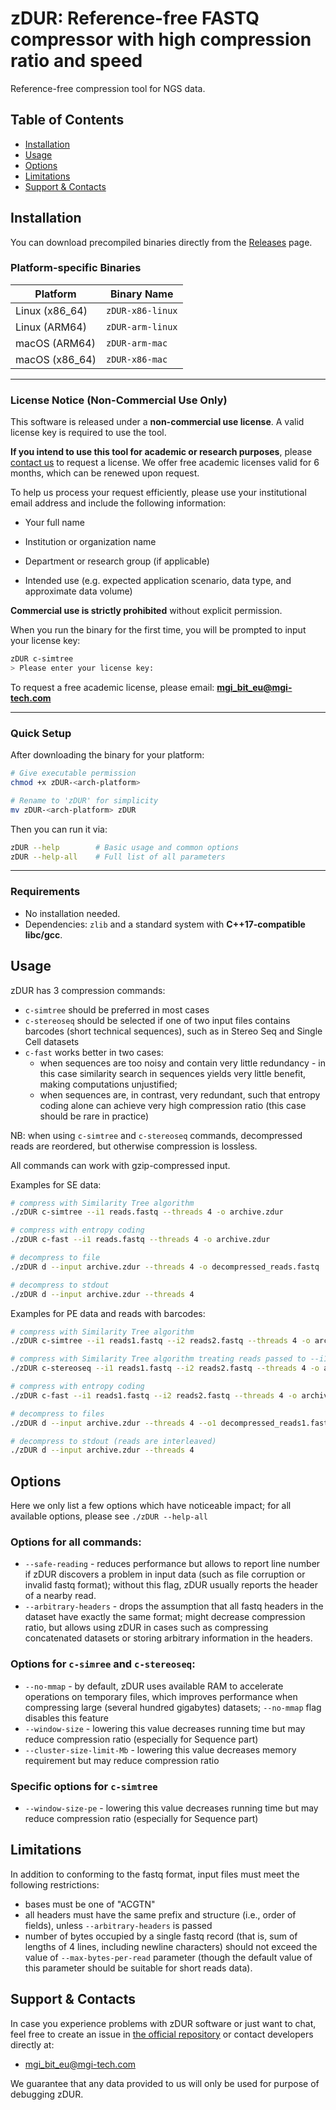 # zDUR: Reference-free FASTQ compressor with high compression ratio and speed

Reference-free compression tool for NGS data.

## Table of Contents
- [Installation](#install)
- [Usage](#usage)
- [Options](#options)
- [Limitations](#limitations)
- [Support & Contacts](#support)

## <a name="install"></a>Installation



You can download precompiled binaries directly from the [Releases](../../releases) page.

### Platform-specific Binaries

| Platform        | Binary Name      | 
| --------------- | ---------------- | 
| Linux (x86\_64) | `zDUR-x86-linux` | 
| Linux (ARM64)   | `zDUR-arm-linux` | 
| macOS (ARM64)   | `zDUR-arm-mac`   | 
| macOS (x86\_64) | `zDUR-x86-mac`   | 


---

### License Notice (Non-Commercial Use Only)

This software is released under a **non-commercial use license**. A valid license key is required to use the tool.

**If you intend to use this tool for academic or research purposes**, please [contact us](#support--contacts) to request a license. We offer free academic licenses valid for 6 months, which can be renewed upon request.

To help us process your request efficiently, please use your institutional email address and include the following information:

- Your full name

- Institution or organization name

- Department or research group (if applicable)

- Intended use (e.g. expected application scenario, data type, and approximate data volume)

**Commercial use is strictly prohibited** without explicit permission.

When you run the binary for the first time, you will be prompted to input your license key:

```bash
zDUR c-simtree
> Please enter your license key: 
```

To request a free academic license, please email: **[mgi_bit_eu@mgi-tech.com](mailto:mgi_bit_eu@mgi-tech.com)**

---

### Quick Setup

After downloading the binary for your platform:

```bash
# Give executable permission
chmod +x zDUR-<arch-platform>

# Rename to 'zDUR' for simplicity
mv zDUR-<arch-platform> zDUR
```

Then you can run it via:

```bash
zDUR --help        # Basic usage and common options
zDUR --help-all    # Full list of all parameters
```

---

### Requirements

* No installation needed.
* Dependencies: `zlib` and a standard system with **C++17-compatible libc/gcc**.




## <a name="usage"></a>Usage

zDUR has 3 compression commands:
- `c-simtree` should be preferred in most cases 
- `c-stereoseq` should be selected if one of two input files contains barcodes (short technical sequences), such as in Stereo Seq and Single Cell datasets
- `c-fast` works better in two cases: 
    - when sequences are too noisy and contain very little redundancy - in this case similarity search in sequences yields very little benefit, making computations unjustified;
    - when sequences are, in contrast, very redundant, such that entropy coding alone can achieve very high compression ratio (this case should be rare in practice)

NB: when using `c-simtree` and `c-stereoseq` commands, decompressed reads are reordered, but otherwise compression is lossless.

All commands can work with gzip-compressed input.

Examples for SE data:
```bash
# compress with Similarity Tree algorithm
./zDUR c-simtree --i1 reads.fastq --threads 4 -o archive.zdur

# compress with entropy coding
./zDUR c-fast --i1 reads.fastq --threads 4 -o archive.zdur 

# decompress to file 
./zDUR d --input archive.zdur --threads 4 -o decompressed_reads.fastq 

# decompress to stdout 
./zDUR d --input archive.zdur --threads 4
```

Examples for PE data and reads with barcodes:
```bash
# compress with Similarity Tree algorithm 
./zDUR c-simtree --i1 reads1.fastq --i2 reads2.fastq --threads 4 -o archive.zdur

# compress with Similarity Tree algorithm treating reads passed to --i1 as barcodes
./zDUR c-stereoseq --i1 reads1.fastq --i2 reads2.fastq --threads 4 -o archive.zdur

# compress with entropy coding
./zDUR c-fast --i1 reads1.fastq --i2 reads2.fastq --threads 4 -o archive.zdur

# decompress to files
./zDUR d --input archive.zdur --threads 4 --o1 decompressed_reads1.fastq --o2 decompressed_reads2.fastq

# decompress to stdout (reads are interleaved)
./zDUR d --input archive.zdur --threads 4
```

## <a name="options"></a>Options

Here we only list a few options which have noticeable impact; for all available options, please see `./zDUR --help-all`

### Options for all commands:
- `--safe-reading` - reduces performance but allows to report line number if zDUR discovers a problem in input data (such as file corruption or invalid fastq format); without this flag, zDUR usually reports the header of a nearby read.
- `--arbitrary-headers` - drops the assumption that all fastq headers in the dataset have exactly the same format; might decrease compression ratio, but allows using zDUR in cases such as compressing concatenated datasets or storing arbitrary information in the headers.

### Options for `c-simree` and `c-stereoseq`:
- `--no-mmap` - by default, zDUR uses available RAM to accelerate operations on temporary files, which improves performance when compressing large (several hundred gigabytes) datasets; `--no-mmap` flag disables this feature
- `--window-size` - lowering this value decreases running time but may reduce compression ratio (especially for Sequence part)
- `--cluster-size-limit-Mb` - lowering this value decreases memory requirement but may reduce compression ratio

### Specific options for `c-simtree`
- `--window-size-pe` - lowering this value decreases running time but may reduce compression ratio (especially for Sequence part)

## <a name="limitations"></a>Limitations

In addition to conforming to the fastq format, input files must meet the following restrictions:
- bases must be one of "ACGTN"
- all headers must have the same prefix and structure (i.e., order of fields), unless `--arbitrary-headers` is passed
- number of bytes occupied by a single fastq record (that is, sum of lengths of 4 lines, including newline characters) should not exceed the value of `--max-bytes-per-read` parameter (though the default value of this parameter should be suitable for short reads data).

## <a name="support"></a>Support & Contacts 

In case you experience problems with zDUR software or just want to chat, feel free to create an issue 
in [the official repository](https://gitee.com/MGI-EU-AF/zdurilcas) or contact developers directly at:
- [mgi_bit_eu@mgi-tech.com](mailto:mgi_bit_eu@mgi-tech.com)

We guarantee that any data provided to us will only be used for purpose of debugging zDUR.
